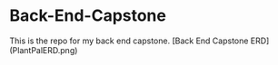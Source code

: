 # Back-End-Capstone
This is the repo for my back end capstone.
[Back End Capstone ERD] (PlantPalERD.png)

